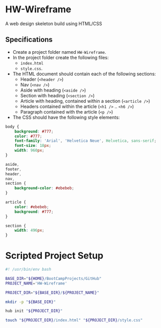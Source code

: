 # HW-Wireframe

A web design skeleton build using HTML/CSS

## Specifications

* Create a project folder named `HW-Wireframe`.
* In the project folder create the following files:
    - `index.html`
    - `style.css`.
* The HTML document should contain each of the following sections:
    * Header (`<header />`)
    * Nav (`<nav />`)
    * Aside with heading (`<aside />`)
    * Section with heading (`<section />`)
    * Article with heading, contained within a section (`<article />`)
    * Headers contained within the article (`<h1 />` .. `<h6 />`)
    * Paragraph contained with the article (`<p />`)
* The CSS should have the following style elements:

~~~css
body {
    background: #777;
    color: #777;
    font-family: 'Arial', 'Helvetica Neue', Helvetica, sans-serif;
    font-size: 18px;
    width: 960px;
}

aside,
footer,
header,
nav,
section {
    background-color: #ebebeb;
}

article {
    color: #ebebeb;
    background: #777;
}

section {
    width: 496px;
}
~~~

# Scripted Project Setup

~~~bash
#! /usr/bin/env bash

BASE_DIR="${HOME}/BootCampProjects/GitHub"
PROJECT_NAME='HW-Wireframe'

PROJECT_DIR="${BASE_DIR}/${PROJECT_NAME}"

mkdir -p "${BASE_DIR}"

hub init "${PROJECT_DIR}"

touch "${PROJECT_DIR}/index.html" "${PROJECT_DIR}/style.css"

~~~
